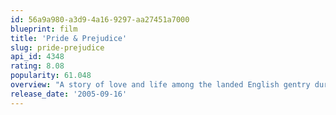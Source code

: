 ```yaml
---
id: 56a9a980-a3d9-4a16-9297-aa27451a7000
blueprint: film
title: 'Pride & Prejudice'
slug: pride-prejudice
api_id: 4348
rating: 8.08
popularity: 61.048
overview: "A story of love and life among the landed English gentry during the Georgian era. Mr. Bennet is a gentleman living in Hertfordshire with his overbearing wife and five daughters, but if he dies their house will be inherited by a distant cousin whom they have never met, so the family's future happiness and security is dependent on the daughters making good marriages."
release_date: '2005-09-16'
---
```

